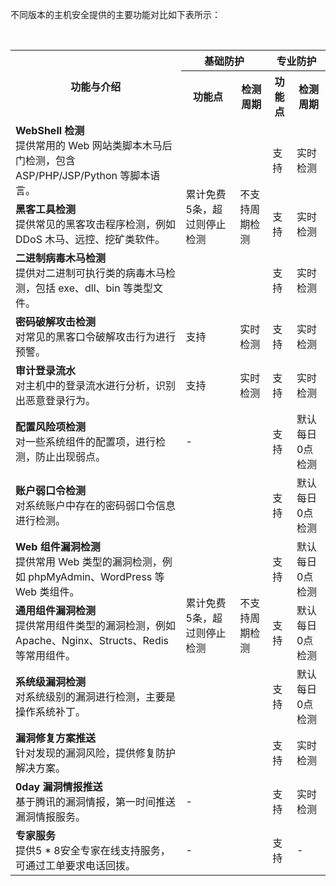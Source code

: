 不同版本的主机安全提供的主要功能对比如下表所示：    

<table>
<tr><th rowspan="2"> 功能与介绍</th><th colspan="2">基础防护</th><th colspan="2">专业防护</th></tr>
<tr><th>功能点</th><th>检测周期</th><th>功能点</th><th>检测周期</th></tr>
<tr><td><b>WebShell 检测</b></br>提供常用的 Web 网站类脚本木马后门检测，包含 ASP/PHP/JSP/Python 等脚本语言。</td><td rowspan="3"> 累计免费5条，超过则停止检测 </td> <td rowspan="3">不支持周期检测</td></td><td>支持 </td><td>实时检测</td> </tr>
<tr><td><b>黑客工具检测</b></br>提供常见的黑客攻击程序检测，例如 DDoS 木马、远控、挖矿类软件。</td><td>支持</td><td>实时检测  </td> </tr>
<tr><td><b>二进制病毒木马检测</b></br>提供对二进制可执行类的病毒木马检测，包括 exe、dll、bin 等类型文件。</td><td>支持</td><td>实时检测 </td> </tr>
<tr><td><b>密码破解攻击检测</b></br>对常见的黑客口令破解攻击行为进行预警。</td><td>支持 </td><td>实时检测</td><td>支持 </td><td>实时检测</td></tr>
<tr><td><b>审计登录流水</b></br>对主机中的登录流水进行分析，识别出恶意登录行为。</td><td>支持 </td><td>实时检测</td><td>支持 </td><td>实时检测</td></tr>
<tr><td><b>配置风险项检测</b></br>对一些系统组件的配置项，进行检测，防止出现弱点。</td><td>- </td><td></td><td>支持</td><td>默认每日0点检测 </td></tr>
<tr><td><b>账户弱口令检测</b></br>对系统账户中存在的密码弱口令信息进行检测。</td><td rowspan="5"> 累计免费5条，超过则停止检测  </td><td rowspan="5">不支持周期检测</td><td>支持</td><td>默认每日0点检测 </td></tr>
<tr><td><b>Web 组件漏洞检测</b></br>提供常用 Web 类型的漏洞检测，例如 phpMyAdmin、WordPress 等 Web 类组件。</td></br></td><td>支持</td><td>默认每日0点检测 </td></tr>
<tr><td><b>通用组件漏洞检测</b></br>提供常用组件类型的漏洞检测，例如 Apache、Nginx、Structs、Redis 等常用组件。</td><td>支持</td><td>默认每日0点检测 </td></tr>
<tr><td><b>系统级漏洞检测</b></br>对系统级别的漏洞进行检测，主要是操作系统补丁。</td><td>支持</td><td>默认每日0点检测 </td></tr>
<tr><td><b>漏洞修复方案推送</b></br>针对发现的漏洞风险，提供修复防护解决方案。</td><td>支持</td><td>实时检测 </td></tr>
<tr><td><b>0day 漏洞情报推送 </b></br>基于腾讯的漏洞情报，第一时间推送漏洞情报服务。</td><td> -</td><td></td><td>支持 </td><td>实时检测 </td></tr>
<tr><td><b>专家服务</b></br>提供5 * 8安全专家在线支持服务，可通过工单要求电话回拨。</td><td> -</td><td></td><td>支持</td><td>-</td></tr>
</table>

